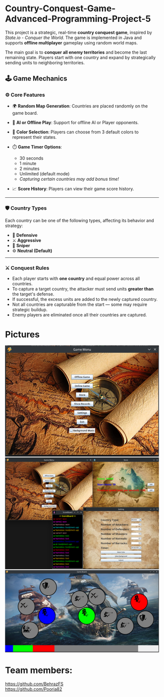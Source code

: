 # Country-Conquest-Game-Advanced-Programming-Project-5

This project is a strategic, real-time **country conquest game**, inspired by *State.io - Conquer the World*. The game is implemented in Java and supports  **offline multiplayer** gameplay using random world maps.

The main goal is to **conquer all enemy territories** and become the last remaining state. Players start with one country and expand by strategically sending units to neighboring territories.

## 🕹️ Game Mechanics

### ⚙️ Core Features

* 🌍 **Random Map Generation**: Countries are placed randomly on the game board.

* 🧠 **AI or Offline Play**: Support for offline AI or Player opponents.

* 🎨 **Color Selection**: Players can choose from 3 default colors to represent their states.

* ⏱️ **Game Timer Options**:

  * 30 seconds
  * 1 minute
  * 2 minutes
  * Unlimited (default mode)
  * *Capturing certain countries may add bonus time!*

* 📈 **Score History**: Players can view their game score history.

---

### 🛡️ Country Types

Each country can be one of the following types, affecting its behavior and strategy:

* 🧱 **Defensive**
* ⚔️ **Aggressive**
* 🏹 **Sniper**
* ⚙️ **Neutral (Default)**

---

### ⚔️ Conquest Rules

* Each player starts with **one country** and equal power across all countries.
* To capture a target country, the attacker must send units **greater than** the target's defense.
* If successful, the excess units are added to the newly captured country.
* Not all countries are capturable from the start — some may require strategic buildup.
* Enemy players are eliminated once all their countries are captured.

# Pictures

![diagram](f1.png)
![diagram](f2.png)
![diagram](f3.png)

# Team members:

https://github.com/BehrazFS <br>
https://github.com/Pooria82
